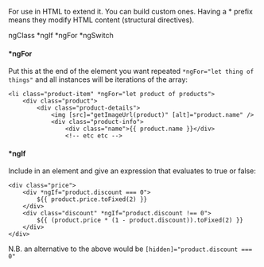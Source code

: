 For use in HTML to extend it.  You can build custom ones.  Having a * prefix means they modify HTML content (structural directives).

ngClass
*ngIf
*ngFor
*ngSwitch

#### *ngFor

Put this at the end of the element you want repeated `*ngFor="let thing of things"` and all instances will be iterations of the array:
```
<li class="product-item" *ngFor="let product of products">
    <div class="product">
        <div class="product-details">
            <img [src]="getImageUrl(product)" [alt]="product.name" />
            <div class="product-info">
                <div class="name">{{ product.name }}</div>
                <!-- etc etc -->
```

#### *ngIf

Include in an element and give an expression that evaluates to true or false:

```
<div class="price">
    <div *ngIf="product.discount === 0">
        ${{ product.price.toFixed(2) }}
    </div>
    <div class="discount" *ngIf="product.discount !== 0">
        ${{ (product.price * (1 - product.discount)).toFixed(2) }}
    </div>
</div>
```

N.B. an alternative to the above would be `[hidden]="product.discount === 0"`